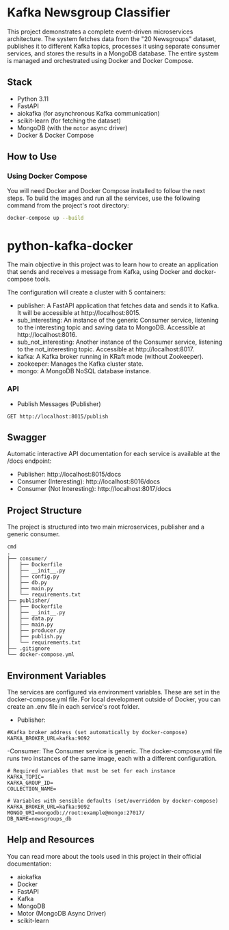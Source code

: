 # Kafka Newsgroup Classifier

This project demonstrates a complete event-driven microservices architecture. The system fetches data from the "20 Newsgroups" dataset, publishes it to different Kafka topics, processes it using separate consumer services, and stores the results in a MongoDB database. The entire system is managed and orchestrated using Docker and Docker Compose.

## Stack

- Python 3.11
- FastAPI
- aiokafka (for asynchronous Kafka communication)
- scikit-learn (for fetching the dataset)
- MongoDB (with the `motor` async driver)
- Docker & Docker Compose

## How to Use

### Using Docker Compose
You will need Docker and Docker Compose installed to follow the next steps. To build the images and run all the services, use the following command from the project's root directory:

```bash
docker-compose up --build
```
# python-kafka-docker
The main objective in this project was to learn how to create an application that sends and receives a message from Kafka, using Docker and docker-compose tools.


The configuration will create a cluster with 5 containers:

- publisher: A FastAPI application that fetches data and sends it to Kafka. It will be accessible at http://localhost:8015.
- sub_interesting: An instance of the generic Consumer service, listening to the interesting topic and saving data to MongoDB. Accessible at http://localhost:8016.
- sub_not_interesting: Another instance of the Consumer service, listening to the not_interesting topic. Accessible at http://localhost:8017.
- kafka: A Kafka broker running in KRaft mode (without Zookeeper).
- zookeeper: Manages the Kafka cluster state.
- mongo: A MongoDB NoSQL database instance.

### API

- Publish Messages (Publisher)
```
GET http://localhost:8015/publish
```

## Swagger
Automatic interactive API documentation for each service is available at the /docs endpoint:
- Publisher: http://localhost:8015/docs
- Consumer (Interesting): http://localhost:8016/docs
- Consumer (Not Interesting): http://localhost:8017/docs
## Project Structure
The project is structured into two main microservices, publisher and a generic consumer.

```
cmd
.
├── consumer/
│   ├── Dockerfile
│   ├── __init__.py
│   ├── config.py
│   ├── db.py
│   ├── main.py
│   └── requirements.txt
├── publisher/
│   ├── Dockerfile
│   ├── __init__.py
│   ├── data.py
│   ├── main.py
│   ├── producer.py
│   ├── publish.py
│   └── requirements.txt
├── .gitignore
└── docker-compose.yml
```

## Environment Variables
The services are configured via environment variables. These are set in the docker-compose.yml file. For local development outside of Docker, you can create an .env file in each service's root folder.
- Publisher:
```
#Kafka broker address (set automatically by docker-compose)
KAFKA_BROKER_URL=kafka:9092
  ```

-Consumer:
The Consumer service is generic. The docker-compose.yml file runs two instances of the same image, each with a different configuration.
```
# Required variables that must be set for each instance
KAFKA_TOPIC=
KAFKA_GROUP_ID=
COLLECTION_NAME=

# Variables with sensible defaults (set/overridden by docker-compose)
KAFKA_BROKER_URL=kafka:9092
MONGO_URI=mongodb://root:example@mongo:27017/
DB_NAME=newsgroups_db
```

## Help and Resources
You can read more about the tools used in this project in their official documentation:

- aiokafka
- Docker
- FastAPI
- Kafka
- MongoDB
- Motor (MongoDB Async Driver)
- scikit-learn